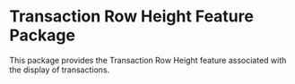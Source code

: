 # Transaction Row Height Feature Package

This package provides the Transaction Row Height feature associated with the display of transactions.